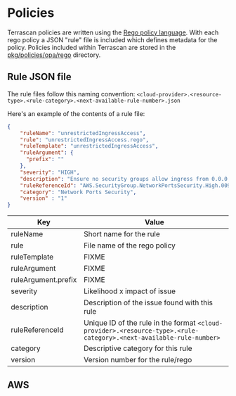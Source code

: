 # Policies

Terrascan policies are written using the [Rego policy language](https://www.openpolicyagent.org/docs/latest/policy-language/). With each rego policy a JSON "rule" file is included which defines metadata for the policy. Policies included within Terrascan are stored in the [pkg/policies/opa/rego](https://github.com/accurics/terrascan/tree/master/pkg/policies/opa/rego) directory.

## Rule JSON file

The rule files follow this naming convention: `<cloud-provider>.<resource-type>.<rule-category>.<next-available-rule-number>.json`

Here's an example of the contents of a rule file:

``` json linenums="1"
{
    "ruleName": "unrestrictedIngressAccess",
    "rule": "unrestrictedIngressAccess.rego",
    "ruleTemplate": "unrestrictedIngressAccess",
    "ruleArgument": {
      "prefix": ""
    },
    "severity": "HIGH",
    "description": "Ensure no security groups allow ingress from 0.0.0.0/0 to ALL ports and protocols",
    "ruleReferenceId": "AWS.SecurityGroup.NetworkPortsSecurity.High.0094",
    "category": "Network Ports Security",
    "version" : "1"
}
```

| Key                 | Value                                         |
| ------------------- | --------------------------------------------- |
| ruleName            | Short name for the rule                       |
| rule                | File name of the rego policy                  |
| ruleTemplate        | FIXME                                         |
| ruleArgument        | FIXME                                         |
| ruleArgument.prefix | FIXME                                         |
| severity            | Likelihood x impact of issue                  |
| description         | Description of the issue found with this rule |
| ruleReferenceId     | Unique ID of the rule in the format `<cloud-provider>.<resource-type>.<rule-category>.<next-available-rule-number>` |
| category            | Descriptive category for this rule    |
| version             | Version number for the rule/rego      |

## AWS
